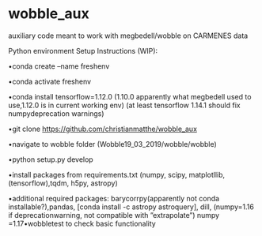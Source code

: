 # wobble_aux
auxiliary code meant to work with megbedell/wobble on CARMENES data

Python environment Setup Instructions (WIP):

•conda create –name freshenv

•conda activate freshenv

•conda install tensorflow=1.12.0 (1.10.0 apparently what megbedell used to use,1.12.0 is in current working env) (at least tensorflow 1.14.1 should fix numpydeprecation warnings)

•git clone https://github.com/christianmatthe/wobble_aux

•navigate to wobble folder (Wobble19_03_2019/wobble/wobble)

•python setup.py develop

•install packages from requirements.txt (numpy, scipy, matplotllib, (tensorflow),tqdm, h5py, astropy)

•additional  required  packages:   barycorrpy(apparently  not  conda  installable?),pandas, [conda install -c astropy astroquery], dill, (numpy=1.16 if deprecationwarning, not compatible with ”extrapolate”) numpy =1.17•wobbletest to check basic functionality

